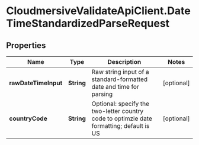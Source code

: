 # CloudmersiveValidateApiClient.DateTimeStandardizedParseRequest

## Properties
Name | Type | Description | Notes
------------ | ------------- | ------------- | -------------
**rawDateTimeInput** | **String** | Raw string input of a standard-formatted date and time for parsing | [optional] 
**countryCode** | **String** | Optional: specify the two-letter country code to optimzie date formatting; default is US | [optional] 


